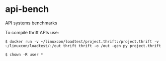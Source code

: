 # api-bench
API systems benchmarks

To compile thrift APIs use:

```
$ docker run -v ~/linuxcon/loadtest/project.thrift:/project.thrift -v ~/linuxcon/loadtest/:/out thrift thrift -o /out -gen py project.thrift

$ chown -R user *
```
